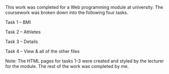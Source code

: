 This work was completed for a Web programming module at university. The coursework was broken down into the following four tasks. 

Task 1 – BMI 

Task 2 – Athletes 

Task 3 – Details 

Task 4 – View & all of the other files 

Note: The HTML pages for tasks 1-3 were created and styled by the lecturer for the module. The rest of the work was completed by me. 
